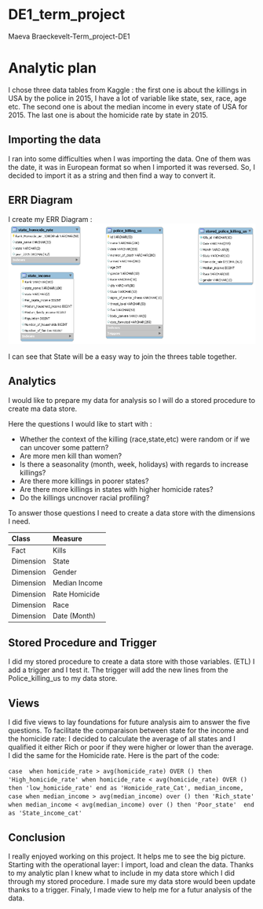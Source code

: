 # DE1_term_project
Maeva Braeckevelt-Term_project-DE1
# Analytic plan #

I chose three data tables from Kaggle : the first one is about the killings in USA by the police in 2015, I have a lot of variable like state, sex, race, age etc.
The second one is about the median income in every state of USA for 2015.
The last one is about the homicide rate by state in 2015.

## Importing the data

I ran into some difficulties when I was importing the data.
One of them was the date, it was in European format so when I imported it was reversed.
So, I decided to import it as a string and then find a way to convert it.

## ERR Diagram 

I create my ERR Diagram :
![picture alt](https://github.com/Maeva2408/DE1_term_project/blob/main/ERR_Diagram_kills_data.png "ERR Diagram - Police Killing in US in 201")

I can see that State will be a easy way to join the threes table together.

## Analytics

I would like to prepare my data for analysis so I will do a stored procedure to create ma data store.

Here the questions I would like to start with :

* Whether the context of the killing (race,state,etc) were random or if we can uncover some pattern?
* Are more men kill than women?
* Is there a seasonality (month, week, holidays) with regards to increase killings?
* Are there more killings in poorer states?
* Are there more killings in states with higher homicide rates?
* Do the killings uncnover racial profiling?

To answer those questions I need to create a data store with the dimensions I need.

Class | Measure
:-----| :-------------
Fact  | Kills
Dimension  | State
Dimension  | Gender
Dimension  | Median Income
Dimension  | Rate Homicide
Dimension  | Race
Dimension  | Date (Month)


## Stored Procedure and Trigger

I did my stored procedure to create a data store with those variables. (ETL)
I add a trigger and I test it. The trigger will add the new lines from the Police_killing_us to my data store.

## Views
I did five views to lay foundations for future analysis aim to answer the five questions.
To facilitate the comparaison between state for the income and the homicide rate:
I decided to calculate the average of all states and I qualified it either Rich or poor if they were higher or lower than the average.
I did the same for the Homicide rate.
Here is the part of the code:

`case 
when homicide_rate > avg(homicide_rate) OVER () then 'High_homicide_rate'
when homicide_rate < avg(homicide_rate) OVER () then 'low_homicide_rate'
end as 'Homicide_rate_Cat',
median_income,
case
when median_income > avg(median_income) over () then 'Rich_state'
when median_income < avg(median_income) over () then 'Poor_state' 
end as 'State_income_cat'`

## Conclusion
I really enjoyed working on this project. It helps me to see the big picture. Starting with the operational layer: I import, load and clean the data.
Thanks to my analytic plan I knew what to include in my data store which I did through my stored procedure. 
I made sure my data store would been update thanks to a trigger.
Finaly, I made view to help me for a futur analysis of the data.





